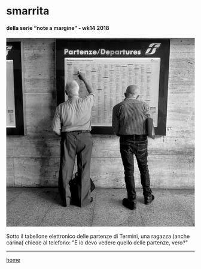 ﻿
# smarrita  

#### della serie “note a margine” - wk14 2018  
![](/interarete068.png "Roma Termini - partenze")   
  
Sotto il tabellone elettronico delle partenze di Termini, una ragazza (anche carina) chiede al telefono: "E io devo vedere quello delle partenze, vero?"  

---  
[home](/interarete.md) 